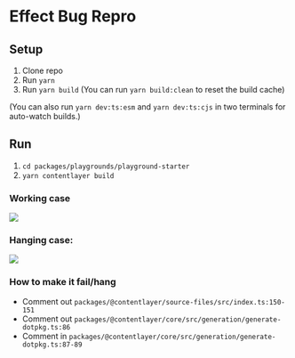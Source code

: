 # Effect Bug Repro

## Setup

1. Clone repo
1. Run `yarn`
1. Run `yarn build` (You can run `yarn build:clean` to reset the build cache)

(You can also run `yarn dev:ts:esm` and `yarn dev:ts:cjs` in two terminals for auto-watch builds.)

## Run

1. `cd packages/playgrounds/playground-starter`
1. `yarn contentlayer build`

### Working case

![](https://i.imgur.com/Q6anqvz.png)

### Hanging case:

![](https://i.imgur.com/CmKpkJ2.png)

### How to make it fail/hang

- Comment out `packages/@contentlayer/source-files/src/index.ts:150-151`
- Comment out `packages/@contentlayer/core/src/generation/generate-dotpkg.ts:86`
- Comment in `packages/@contentlayer/core/src/generation/generate-dotpkg.ts:87-89`
